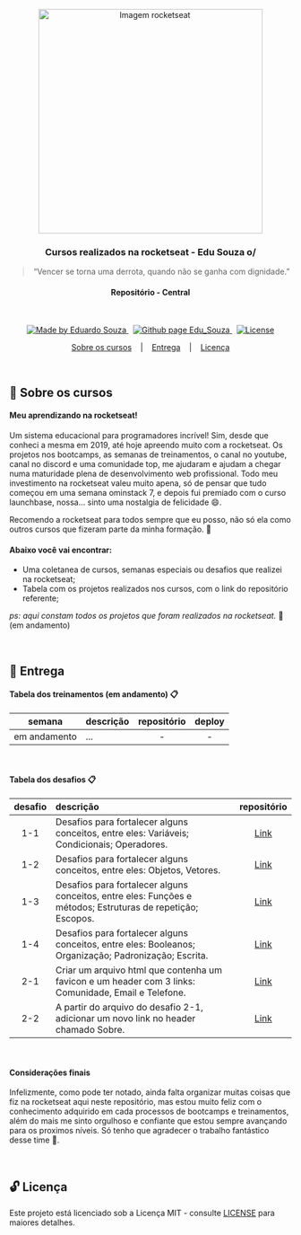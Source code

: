 <p align="center">
  <img align="center" alt="Imagem rocketseat" src="https://t2.tudocdn.net/572277?w=646&h=284" width="400px" />
</p>

<h3 align="center">
  Cursos realizados na rocketseat - Edu Souza o/
</h3>

<blockquote align="center">“Vencer se torna uma derrota, quando não se ganha com dignidade.”</blockquote>

<h4 align="center">
  Repositório - Central
</h4>

<br/>

<p align="center">
  <a href="https://github.com/EduSouza-programmer"    target="_blank">
    <img alt="Made by Eduardo Souza" src="https://img.shields.io/badge/made%20by-Edu%20Souza-%23F8952D">
  </a>&nbsp;
  <a href="https://edusouza-programmer.github.io/" target="_blank">
    <img alt="Github page Edu_Souza " src="https://img.shields.io/badge/Github%20page-Edu_Souza-orange">
  </a>&nbsp;
  <a href="LICENSE" >
    <img alt="License" src="https://img.shields.io/badge/license-MIT-%23F8952D">
  </a>
</p>

<p align="center">
  <a href="#rocket-Sobre-os-cursos">Sobre os cursos</a>&nbsp; &nbsp; |&nbsp; &nbsp; 
  <a href="#postbox-Entrega"">Entrega</a>&nbsp; &nbsp; |&nbsp; &nbsp; 
  <a href="#unlock-Licença">Licença</a>
</p>

<br/>

## :rocket: Sobre os cursos

#### Meu aprendizando na rocketseat!

Um sistema educacional para programadores incrível! Sim, desde que conheci a mesma em 2019, até hoje apreendo muito com a rocketseat. Os projetos nos bootcamps, as semanas de treinamentos, o canal no youtube, canal no discord e uma comunidade top, me ajudaram e ajudam a chegar numa maturidade plena de desenvolvimento web profissional. Todo meu investimento na rocketseat valeu muito apena, só de pensar que tudo começou em uma semana ominstack 7, e depois fui premiado com o curso launchbase, nossa... sinto uma nostalgia de felicidade :smile:.

Recomendo a rocketseat para todos sempre que eu posso, não só ela como outros cursos que fizeram parte da minha formação. :rocket:

#### Abaixo você vai encontrar:

- Uma coletanea de cursos, semanas especiais ou desafios que realizei na rocketseat;
- Tabela com os projetos realizados nos cursos, com o link do repositório referente;

_ps: aqui constam todos os projetos que foram realizados na rocketseat._ :running: (em andamento)

<br/>

## :postbox: Entrega

#### Tabela dos treinamentos (em andamento) :clipboard:

|    semana    | descrição | repositório | deploy |
| :----------: | :-------- | :---------: | :----: |
| em andamento | ...       |      -      |   -    |

<br/>
<!-- _ps: A tabela acima será sempre atualizada conforme vou realizando outros cursos o/._ :smile: -->

#### Tabela dos desafios :clipboard:

| desafio | descrição                                                                                                   |                                   repositório                                   |
| :-----: | :---------------------------------------------------------------------------------------------------------- | :-----------------------------------------------------------------------------: |
|   1-1   | Desafios para fortalecer alguns conceitos, entre eles: Variáveis; Condicionais; Operadores.                 | [Link](https://github.com/EduSouza-programmer/Rocketseat_Desafio-1-1_Edu_Souza) |
|   1-2   | Desafios para fortalecer alguns conceitos, entre eles: Objetos, Vetores.                                    | [Link](https://github.com/EduSouza-programmer/Rocketseat_Desafio-1-2_Edu_Souza) |
|   1-3   | Desafios para fortalecer alguns conceitos, entre eles: Funções e métodos; Estruturas de repetição; Escopos. | [Link](https://github.com/EduSouza-programmer/Rocketseat_Desafio-1-3_Edu_Souza) |
|   1-4   | Desafios para fortalecer alguns conceitos, entre eles: Booleanos; Organização; Padronização; Escrita.       | [Link](https://github.com/EduSouza-programmer/Rocketseat_Desafio-1-4_Edu_Souza) |
|   2-1   | Criar um arquivo html que contenha um favicon e um header com 3 links: Comunidade, Email e Telefone.        | [Link](https://github.com/EduSouza-programmer/Rocketseat_Desafio-2-1_Edu_Souza) |
|   2-2   | A partir do arquivo do desafio 2-1, adicionar um novo link no header chamado Sobre.                         | [Link](https://github.com/EduSouza-programmer/Rocketseat_Desafio-2-2_Edu_Souza) |


<br/>

#### Considerações finais

Infelizmente, como pode ter notado, ainda falta organizar muitas coisas que fiz na rocketseat aqui neste repositório, mas estou muito feliz com o conhecimento adquirido em cada processos de bootcamps e treinamentos, além do mais me sinto orgulhoso e confiante que estou sempre avançando para os proximos níveis. Só tenho que agradecer o trabalho fantástico desse time :rocket:.

<br/>

## :unlock: Licença

Este projeto está licenciado sob a Licença MIT - consulte [LICENSE](https://opensource.org/licenses/MIT) para maiores detalhes.
